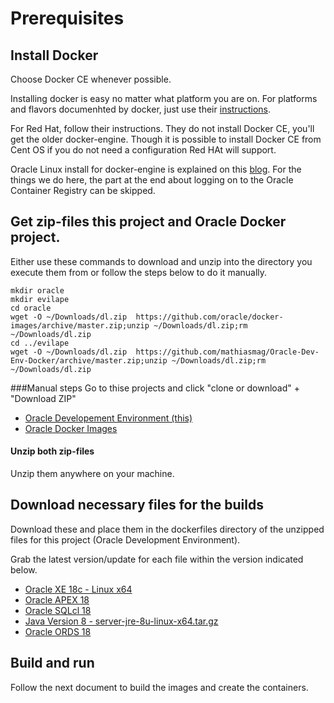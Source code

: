 # Prerequisites

## Install Docker

Choose Docker CE whenever possible.

Installing docker is easy no matter what platform you are on. For platforms and flavors documenhted by docker, just use their [instructions](https://docs.docker.com/install/).

For Red Hat, follow their instructions. They do not install Docker CE, you'll get the older docker-engine. Though it is possible to install Docker CE from Cent OS if you do not need a configuration Red HAt will support.

Oracle Linux install for docker-engine is explained on this [blog](https://blogs.oracle.com/virtualization/install-docker-on-oracle-linux-7-v2). For the things we do here, the part at the end about logging on to the Oracle Container Registry can be skipped.

## Get zip-files this project and Oracle Docker project.

Either use these commands to download and unzip into the directory you execute them from or follow the steps below to do it manually.
```
mkdir oracle
mkdir evilape
cd oracle
wget -O ~/Downloads/dl.zip  https://github.com/oracle/docker-images/archive/master.zip;unzip ~/Downloads/dl.zip;rm ~/Downloads/dl.zip
cd ../evilape
wget -O ~/Downloads/dl.zip  https://github.com/mathiasmag/Oracle-Dev-Env-Docker/archive/master.zip;unzip ~/Downloads/dl.zip;rm ~/Downloads/dl.zip
```

###Manual steps
Go to thise projects and click "clone or download" + "Download ZIP"
- [Oracle Developement Environment (this)](https://github.com/mathiasmag/Oracle-Dev-Env-Docker)
- [Oracle Docker Images](https://github.com/oracle/docker-images)

#### Unzip both zip-files

Unzip them anywhere on your machine.

## Download necessary files for the builds

Download these and place them in the dockerfiles directory of the unzipped files for this project (Oracle Development Environment).

Grab the latest version/update for each file within the version indicated below.

- [Oracle XE 18c - Linux x64](https://www.oracle.com/technetwork/database/database-technologies/express-edition/downloads/index.html)
- [Oracle APEX 18](https://www.oracle.com/technetwork/developer-tools/apex/downloads/index.html)
- [Oracle SQLcl 18](https://www.oracle.com/technetwork/developer-tools/sqlcl/downloads/index.html)
- [Java Version 8 - server-jre-8u<nnn>-linux-x64.tar.gz](https://www.oracle.com/technetwork/java/javase/downloads/jre8-downloads-2133155.html)
- [Oracle ORDS 18](https://www.oracle.com/technetwork/developer-tools/rest-data-services/downloads/index.html)

## Build and run 
Follow the next document to build the images and create the containers.
